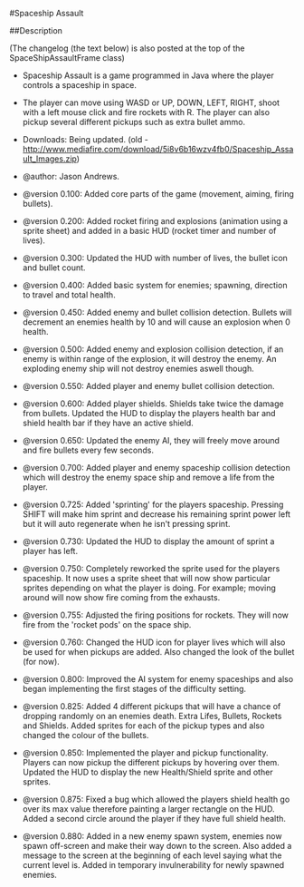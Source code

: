 #Spaceship Assault

##Description



(The changelog (the text below) is also posted at the top of the SpaceShipAssaultFrame class)

 * Spaceship Assault is a game programmed in Java where the player controls a spaceship in space. 
 * The player can move using WASD or UP, DOWN, LEFT, RIGHT, shoot with a left mouse click and fire rockets with R. The player can also pickup several different pickups such as extra bullet ammo.
  
 * Downloads: Being updated. (old - http://www.mediafire.com/download/5i8v6b16wzv4fb0/Spaceship_Assault_Images.zip)
 
 * @author: Jason Andrews.
 * @version 0.100: Added core parts of the game (movement, aiming, firing bullets). 
 * @version 0.200: Added rocket firing and explosions (animation using a sprite sheet) and added in a basic HUD (rocket timer and number of lives).
 * @version 0.300: Updated the HUD with number of lives, the bullet icon and bullet count.
 * @version 0.400: Added basic system for enemies; spawning, direction to travel and total health.
 * @version 0.450: Added enemy and bullet collision detection. Bullets will decrement an enemies health by 10 and will cause an explosion when 0 health.
 * @version 0.500: Added enemy and explosion collision detection, if an enemy is within range of the explosion, it will destroy the enemy. An exploding enemy ship will not destroy enemies aswell though.
 * @version 0.550: Added player and enemy bullet collision detection. 
 * @version 0.600: Added player shields. Shields take twice the damage from bullets. Updated the HUD to display the players health bar and shield health bar if they have an active shield. 
 * @version 0.650: Updated the enemy AI, they will freely move around and fire bullets every few seconds.
 * @version 0.700: Added player and enemy spaceship collision detection which will destroy the enemy space ship and remove a life from the player.
 * @version 0.725: Added 'sprinting' for the players spaceship. Pressing SHIFT will make him sprint and decrease his remaining sprint power left but it will auto regenerate when he isn't pressing sprint.
 * @version 0.730: Updated the HUD to display the amount of sprint a player has left. 
 * @version 0.750: Completely reworked the sprite used for the players spaceship. It now uses a sprite sheet that will now show particular sprites depending on what the player is doing. For example; moving around will now show fire coming from the exhausts.
 * @version 0.755: Adjusted the firing positions for rockets. They will now fire from the 'rocket pods' on the space ship.
 * @version 0.760: Changed the HUD icon for player lives which will also be used for when pickups are added. Also changed the look of the bullet (for now).
 * @version 0.800: Improved the AI system for enemy spaceships and also began implementing the first stages of the difficulty setting.
 * @version 0.825: Added 4 different pickups that will have a chance of dropping randomly on an enemies death. Extra Lifes, Bullets, Rockets and Shields. Added sprites for each of the pickup types and also changed the colour of the bullets.
 * @version 0.850: Implemented the player and pickup functionality. Players can now pickup the different pickups by hovering over them. Updated the HUD to display the new Health/Shield sprite and other sprites.
 * @version 0.875: Fixed a bug which allowed the players shield health go over its max value therefore painting a larger rectangle on the HUD. Added a second circle around the player if they have full shield health.
 * @version 0.880: Added in a new enemy spawn system, enemies now spawn off-screen and make their way down to the screen. Also added a message to the screen at the beginning of each level saying what the current level is. Added in temporary invulnerability for newly spawned enemies. 

